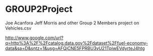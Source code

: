 GROUP2Project
=============

Joe Acanfora Jeff Morris and other Group 2 Members project on Vehicles.csv

http://www.google.com/url?q=http%3A%2F%2Fcatalog.data.gov%2Fdataset%2Ffuel-economy-data&sa=D&sntz=1&usg=AFQjCNE5FPRBU3vU21TpiwEVdyrteJ4htg
